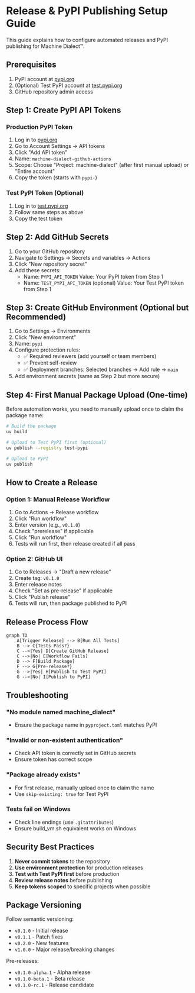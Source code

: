 # Release & PyPI Publishing Setup Guide

This guide explains how to configure automated releases and PyPI publishing for Machine Dialect™.

## Prerequisites

1. PyPI account at [pypi.org](https://pypi.org)
2. (Optional) Test PyPI account at [test.pypi.org](https://test.pypi.org)
3. GitHub repository admin access

## Step 1: Create PyPI API Tokens

### Production PyPI Token

1. Log in to [pypi.org](https://pypi.org)
2. Go to Account Settings → API tokens
3. Click "Add API token"
4. Name: `machine-dialect-github-actions`
5. Scope: Choose "Project: machine-dialect" (after first manual upload) or "Entire account"
6. Copy the token (starts with `pypi-`)

### Test PyPI Token (Optional)

1. Log in to [test.pypi.org](https://test.pypi.org)
2. Follow same steps as above
3. Copy the test token

## Step 2: Add GitHub Secrets

1. Go to your GitHub repository
2. Navigate to Settings → Secrets and variables → Actions
3. Click "New repository secret"
4. Add these secrets:
   - Name: `PYPI_API_TOKEN`
     Value: Your PyPI token from Step 1
   - Name: `TEST_PYPI_API_TOKEN` (optional)
     Value: Your Test PyPI token from Step 1

## Step 3: Create GitHub Environment (Optional but Recommended)

1. Go to Settings → Environments
2. Click "New environment"
3. Name: `pypi`
4. Configure protection rules:
   - ✅ Required reviewers (add yourself or team members)
   - ✅ Prevent self-review
   - ✅ Deployment branches: Selected branches → Add rule → `main`
5. Add environment secrets (same as Step 2 but more secure)

## Step 4: First Manual Package Upload (One-time)

Before automation works, you need to manually upload once to claim the package name:

```bash
# Build the package
uv build

# Upload to Test PyPI first (optional)
uv publish --registry test-pypi

# Upload to PyPI
uv publish
```

## How to Create a Release

### Option 1: Manual Release Workflow

1. Go to Actions → Release workflow
2. Click "Run workflow"
3. Enter version (e.g., `v0.1.0`)
4. Check "prerelease" if applicable
5. Click "Run workflow"
6. Tests will run first, then release created if all pass

### Option 2: GitHub UI

1. Go to Releases → "Draft a new release"
2. Create tag: `v0.1.0`
3. Enter release notes
4. Check "Set as pre-release" if applicable
5. Click "Publish release"
6. Tests will run, then package published to PyPI

## Release Process Flow

```mermaid
graph TD
    A[Trigger Release] --> B[Run All Tests]
    B --> C{Tests Pass?}
    C -->|Yes| D[Create GitHub Release]
    C -->|No| E[Workflow Fails]
    D --> F[Build Package]
    F --> G{Pre-release?}
    G -->|Yes| H[Publish to Test PyPI]
    G -->|No| I[Publish to PyPI]
```

## Troubleshooting

### "No module named machine_dialect"

- Ensure the package name in `pyproject.toml` matches PyPI

### "Invalid or non-existent authentication"

- Check API token is correctly set in GitHub secrets
- Ensure token has correct scope

### "Package already exists"

- For first release, manually upload once to claim the name
- Use `skip-existing: true` for Test PyPI

### Tests fail on Windows

- Check line endings (use `.gitattributes`)
- Ensure build_vm.sh equivalent works on Windows

## Security Best Practices

1. **Never commit tokens** to the repository
2. **Use environment protection** for production releases
3. **Test with Test PyPI first** before production
4. **Review release notes** before publishing
5. **Keep tokens scoped** to specific projects when possible

## Package Versioning

Follow semantic versioning:

- `v0.1.0` - Initial release
- `v0.1.1` - Patch fixes
- `v0.2.0` - New features
- `v1.0.0` - Major release/breaking changes

Pre-releases:

- `v0.1.0-alpha.1` - Alpha release
- `v0.1.0-beta.1` - Beta release
- `v0.1.0-rc.1` - Release candidate

